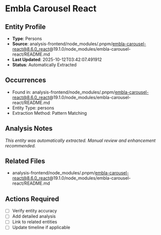 # Embla Carousel React

## Entity Profile
- **Type**: Persons
- **Source**: analysis-frontend/node_modules/.pnpm/embla-carousel-react@8.6.0_react@19.1.0/node_modules/embla-carousel-react/README.md
- **Last Updated**: 2025-10-12T03:42:07.491912
- **Status**: Automatically Extracted

## Occurrences
- Found in: analysis-frontend/node_modules/.pnpm/embla-carousel-react@8.6.0_react@19.1.0/node_modules/embla-carousel-react/README.md
- Entity Type: persons
- Extraction Method: Pattern Matching

## Analysis Notes
*This entity was automatically extracted. Manual review and enhancement recommended.*

## Related Files
- analysis-frontend/node_modules/.pnpm/embla-carousel-react@8.6.0_react@19.1.0/node_modules/embla-carousel-react/README.md

## Actions Required
- [ ] Verify entity accuracy
- [ ] Add detailed analysis
- [ ] Link to related entities
- [ ] Update timeline if applicable
